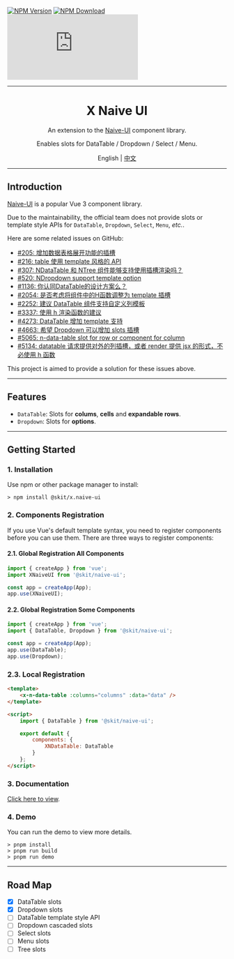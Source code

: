﻿[![NPM Version](https://img.shields.io/npm/v/@skit/x.naive-ui.svg?sanitize=true)](https://www.npmjs.com/package/@skit/x.naive-ui)
[![NPM Download](https://img.shields.io/npm/dm/@skit/x.naive-ui.svg?sanitize=true)](https://www.npmjs.com/package/@skit/x.naive-ui)
[![License](https://img.shields.io/github/license/fudiwei/skit-x.naive-ui.js)](https://mit-license.org/)

---

<h1 align="center">X Naive UI</h1>
<p align="center">An extension to the <a href="https://github.com/tusen-ai/naive-ui" target="_blank">Naive-UI</a> component library.</p>
<p align="center">Enables slots for DataTable / Dropdown / Select / Menu.</p>

<p align="center">English | <a href="README.md">中文</a></p>

---

## Introduction

[Naive-UI](https://github.com/tusen-ai/naive-ui) is a popular Vue 3 component library.

Due to the maintainability, the official team does not provide slots or template style APIs for `DataTable`, `Dropdown`, `Select`, `Menu`, _etc._.

Here are some related issues on GitHub:

-   [#205: 增加数据表格展开功能的插槽](https://github.com/tusen-ai/naive-ui/issues/205)
-   [#216: table 使用 template 风格的 API](https://github.com/tusen-ai/naive-ui/issues/216)
-   [#307: NDataTable 和 NTree 组件能够支持使用插槽渲染吗？](https://github.com/tusen-ai/naive-ui/issues/307)
-   [#520: NDropdown support template option](https://github.com/tusen-ai/naive-ui/issues/520)
-   [#1136: 你认同DataTable的设计方案么？](https://github.com/tusen-ai/naive-ui/discussions/1136)
-   [#2054: 是否考虑将组件中的H函数调整为 template 插槽](https://github.com/tusen-ai/naive-ui/issues/2054)
-   [#2252: 建议 DataTable 组件支持自定义列模板](https://github.com/tusen-ai/naive-ui/issues/2252)
-   [#3337: 使用 h 渲染函数的建议](https://github.com/tusen-ai/naive-ui/issues/3337)
-   [#4273: DataTable 增加 template 支持](https://github.com/tusen-ai/naive-ui/issues/4273)
-   [#4663: 希望 Dropdown 可以增加 slots 插槽](https://github.com/tusen-ai/naive-ui/issues/4663)
-   [#5065: n-data-table slot for row or component for column](https://github.com/tusen-ai/naive-ui/issues/5065)
-   [#5134: datatable 请求提供对外的列插槽，或者 render 提供 jsx 的形式，不必使用 h 函数](https://github.com/tusen-ai/naive-ui/issues/5134)

This project is aimed to provide a solution for these issues above.

---

## Features

-   `DataTable`: Slots for **colums**, **cells** and **expandable rows**.
-   `Dropdown`: Slots for **options**.

---

## Getting Started

### 1. Installation

Use npm or other package manager to install:

```shell
> npm install @skit/x.naive-ui
```

### 2. Components Registration

If you use Vue's default template syntax, you need to register components before you can use them. There are three ways to register components:

#### 2.1. Global Registration All Components

```js
import { createApp } from 'vue';
import XNaiveUI from '@skit/naive-ui';

const app = createApp(App);
app.use(XNaiveUI);
```

#### 2.2. Global Registration Some Components

```js
import { createApp } from 'vue';
import { DataTable, Dropdown } from '@skit/naive-ui';

const app = createApp(App);
app.use(DataTable);
app.use(Dropdown);
```

### 2.3. Local Registration

```html
<template>
    <x-n-data-table :columns="columns" :data="data" />
</template>

<script>
    import { DataTable } from '@skit/naive-ui';

    export default {
        components: {
            XNDataTable: DataTable
        }
    };
</script>
```

### 3. Documentation

[Click here to view](./docs/en-US/README.md).

### 4. Demo

You can run the demo to view more details.

```shell
> pnpm install
> pnpm run build
> pnpm run demo
```

---

## Road Map

-   [x] DataTable slots
-   [x] Dropdown slots
-   [ ] DataTable template style API
-   [ ] Dropdown cascaded slots
-   [ ] Select slots
-   [ ] Menu slots
-   [ ] Tree slots
